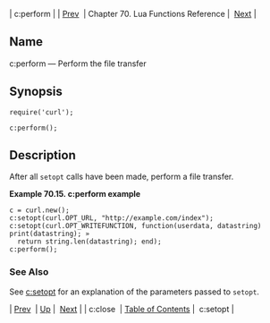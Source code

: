 | c:perform |
| [Prev](lua.ref.curl.c_close)  | Chapter 70. Lua Functions Reference |  [Next](lua.ref.curl.c_setopt) |

<a name="lua.ref.curl.c_perform"></a>
## Name

c:perform — Perform the file transfer

<a name="idp15417824"></a>
## Synopsis

`require('curl');`

`c:perform();`

<a name="idp15420784"></a>
## Description

After all `setopt` calls have been made, perform a file transfer.

<a name="lua.ref.curl.c_perform.example"></a>

**Example 70.15. c:perform example**

```
c = curl.new();
c:setopt(curl.OPT_URL, "http://example.com/index");
c:setopt(curl.OPT_WRITEFUNCTION, function(userdata, datastring) print(datastring); »
  return string.len(datastring); end);
c:perform();
```

<a name="idp15425232"></a>
### See Also

See [c:setopt](lua.ref.curl.c_setopt "c:setopt") for an explanation of the parameters passed to `setopt`.

| [Prev](lua.ref.curl.c_close)  | [Up](lua.function.details) |  [Next](lua.ref.curl.c_setopt) |
| c:close  | [Table of Contents](index) |  c:setopt |

